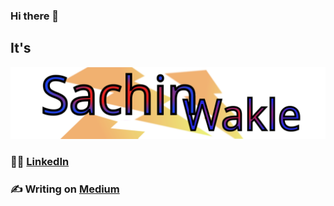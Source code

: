 ### Hi there 👋

## It's
![Sachin Wakle](./sw.svg)

<!-- **sachinwakle/sachinwakle** is a ✨ _special_ ✨ repository because its `README.md` (this file) appears on your GitHub profile. 

Here are some ideas to get you started:

- 🔭 I’m currently working on ...
- 🌱 I’m currently learning ...
- 👯 I’m looking to collaborate on ...
- 🤔 I’m looking for help with ...
- 💬 Ask me about ...
- 📫 How to reach me: ...
- 😄 Pronouns: ...
- ⚡ Fun fact: ...  -->
### :technologist: [LinkedIn](https://www.linkedin.com/in/sbwakle/)
### :writing_hand: Writing on [Medium](https://medium.com/tech-journo)

